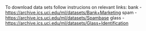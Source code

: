 To download data sets follow instrucions on relevant links: 
 bank - https://archive.ics.uci.edu/ml/datasets/Bank+Marketing
 spam - https://archive.ics.uci.edu/ml/datasets/Spambase
 glass - https://archive.ics.uci.edu/ml/datasets/Glass+Identification 
